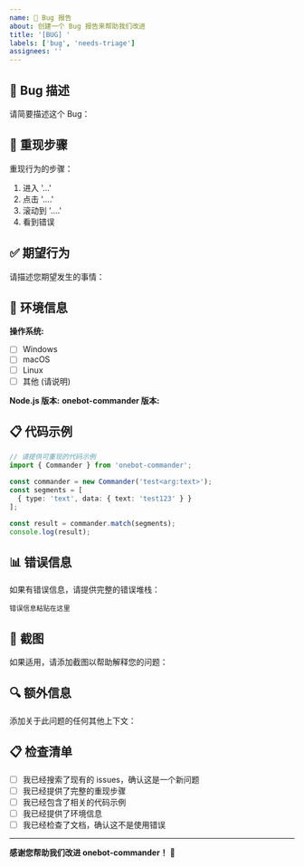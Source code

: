 ```yaml
---
name: 🐛 Bug 报告
about: 创建一个 Bug 报告来帮助我们改进
title: '[BUG] '
labels: ['bug', 'needs-triage']
assignees: ''
---
```


## 🐛 Bug 描述

请简要描述这个 Bug：

## 🔄 重现步骤

重现行为的步骤：
1. 进入 '...'
2. 点击 '....'
3. 滚动到 '....'
4. 看到错误

## ✅ 期望行为

请描述您期望发生的事情：

## 📱 环境信息

**操作系统:**
- [ ] Windows
- [ ] macOS
- [ ] Linux
- [ ] 其他 (请说明)

**Node.js 版本:** <!-- 例如: 18.17.0 -->
**onebot-commander 版本:** <!-- 例如: 1.0.6 -->

## 📋 代码示例

```typescript
// 请提供可重现的代码示例
import { Commander } from 'onebot-commander';

const commander = new Commander('test<arg:text>');
const segments = [
  { type: 'text', data: { text: 'test123' } }
];

const result = commander.match(segments);
console.log(result);
```

## 📊 错误信息

如果有错误信息，请提供完整的错误堆栈：

```
错误信息粘贴在这里
```

## 📸 截图

如果适用，请添加截图以帮助解释您的问题：

## 🔍 额外信息

添加关于此问题的任何其他上下文：

## 📋 检查清单

- [ ] 我已经搜索了现有的 issues，确认这是一个新问题
- [ ] 我已经提供了完整的重现步骤
- [ ] 我已经包含了相关的代码示例
- [ ] 我已经提供了环境信息
- [ ] 我已经检查了文档，确认这不是使用错误

---

**感谢您帮助我们改进 onebot-commander！** 🚀 